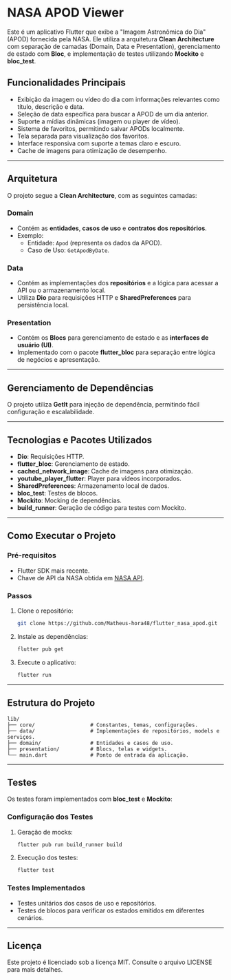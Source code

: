 # NASA APOD Viewer

Este é um aplicativo Flutter que exibe a "Imagem Astronômica do Dia" (APOD) fornecida pela NASA. Ele utiliza a arquitetura **Clean Architecture** com separação de camadas (Domain, Data e Presentation), gerenciamento de estado com **Bloc**, e implementação de testes utilizando **Mockito** e **bloc_test**.

## Funcionalidades Principais

- Exibição da imagem ou vídeo do dia com informações relevantes como título, descrição e data.
- Seleção de data específica para buscar a APOD de um dia anterior.
- Suporte a mídias dinâmicas (imagem ou player de vídeo).
- Sistema de favoritos, permitindo salvar APODs localmente.
- Tela separada para visualização dos favoritos.
- Interface responsiva com suporte a temas claro e escuro.
- Cache de imagens para otimização de desempenho.

---

## Arquitetura

O projeto segue a **Clean Architecture**, com as seguintes camadas:

### **Domain**
- Contém as **entidades**, **casos de uso** e **contratos dos repositórios**.
- Exemplo:
  - Entidade: `Apod` (representa os dados da APOD).
  - Caso de Uso: `GetApodByDate`.

### **Data**
- Contém as implementações dos **repositórios** e a lógica para acessar a API ou o armazenamento local.
- Utiliza **Dio** para requisições HTTP e **SharedPreferences** para persistência local.

### **Presentation**
- Contém os **Blocs** para gerenciamento de estado e as **interfaces de usuário (UI)**.
- Implementado com o pacote **flutter_bloc** para separação entre lógica de negócios e apresentação.

---

## Gerenciamento de Dependências

O projeto utiliza **GetIt** para injeção de dependência, permitindo fácil configuração e escalabilidade.

---

## Tecnologias e Pacotes Utilizados

- **Dio**: Requisições HTTP.
- **flutter_bloc**: Gerenciamento de estado.
- **cached_network_image**: Cache de imagens para otimização.
- **youtube_player_flutter**: Player para vídeos incorporados.
- **SharedPreferences**: Armazenamento local de dados.
- **bloc_test**: Testes de blocos.
- **Mockito**: Mocking de dependências.
- **build_runner**: Geração de código para testes com Mockito.

---

## Como Executar o Projeto

### Pré-requisitos
- Flutter SDK mais recente.
- Chave de API da NASA obtida em [NASA API](https://api.nasa.gov/).

### Passos
1. Clone o repositório:
   ```bash
   git clone https://github.com/Matheus-hora48/flutter_nasa_apod.git
   ```
2. Instale as dependências:
   ```bash
   flutter pub get
   ```
3. Execute o aplicativo:
   ```bash
   flutter run
   ```

---

## Estrutura do Projeto

```
lib/
├── core/                  # Constantes, temas, configurações.
├── data/                  # Implementações de repositórios, models e serviços.
├── domain/                # Entidades e casos de uso.
├── presentation/          # Blocs, telas e widgets.
└── main.dart              # Ponto de entrada da aplicação.
```

---

## Testes

Os testes foram implementados com **bloc_test** e **Mockito**:

### Configuração dos Testes
1. Geração de mocks:
   ```bash
   flutter pub run build_runner build
   ```
2. Execução dos testes:
   ```bash
   flutter test
   ```

### Testes Implementados
- Testes unitários dos casos de uso e repositórios.
- Testes de blocos para verificar os estados emitidos em diferentes cenários.

---

## Licença

Este projeto é licenciado sob a licença MIT. Consulte o arquivo LICENSE para mais detalhes.
